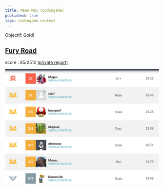 ```yaml
---
title: Mean Max (Codingame)
published: true
tags: codingame contest
---
```

Objectif: Gold!
## [Fury Road](https://www.codingame.com/leaderboards/challenge/mean-max/global)

score : 85/2512 [(private report)](https://www.codingame.com/challengereport/9291788353f1021036f0685639e3e117d3388e9)

![caption](/images/codingame_mean_max_context.png)
